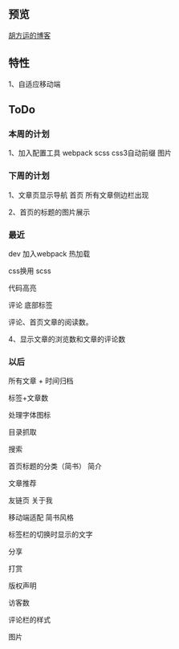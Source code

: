 
## 预览

[胡方运的博客](https://hufangyun.com)

## 特性

1、自适应移动端

## ToDo

### 本周的计划

1、加入配置工具 webpack scss css3自动前缀 图片

### 下周的计划

1、文章页显示导航 首页 所有文章侧边栏出现

2、首页的标题的图片展示

### 最近

dev 加入webpack 热加载

css换用 scss

代码高亮

评论 底部标签

评论、首页文章的阅读数。

4、显示文章的浏览数和文章的评论数

### 以后

所有文章 + 时间归档

标签+文章数

处理字体图标

目录抓取

搜索

首页标题的分类（简书） 简介

文章推荐

友链页 关于我

移动端适配 简书风格

标签栏的切换时显示的文字

分享

打赏

版权声明

访客数

评论栏的样式

图片
